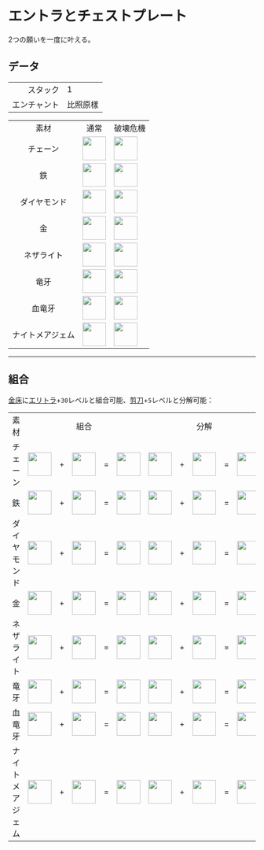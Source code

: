 # エントラとチェストプレート
2つの願いを一度に叶える。

## データ
<table>
    <tr><td align="end">スタック</td><td>1</td></tr>
    <tr><td align="end">エンチャント</td><td>比照原樣</td></tr>
</table>
<table>
    <tr><td align="center">素材</td><td align="center">通常</td><td align="center">破壊危機</td></tr>
    <tr><td align="center">チェーン</td><td><img src="https://i.imgur.com/tjvHeKd.png" height="48"/></td><td><img src="https://i.imgur.com/PEpbgK0.png" height="48"/></td></tr>
    <tr><td align="center">鉄</td><td><img src="https://i.imgur.com/VnhOHFM.png" height="48"/></td><td><img src="https://i.imgur.com/N4ARs3V.png" height="48"/></td></tr>
    <tr><td align="center">ダイヤモンド</td><td><img src="https://i.imgur.com/KZYOKl1.png" height="48"/></td><td><img src="https://i.imgur.com/YglxPVa.png" height="48"/></td></tr>
    <tr><td align="center">金</td><td><img src="https://i.imgur.com/GLHjTnS.png" height="48"/></td><td><img src="https://i.imgur.com/NG4KYcV.png" height="48"/></td></tr>
    <tr><td align="center">ネザライト</td><td><img src="https://i.imgur.com/kB21dNs.png" height="48"/></td><td><img src="https://i.imgur.com/NJMG6Gd.png" height="48"/></td></tr>
    <tr><td align="center">竜牙</td><td><img src="https://i.imgur.com/1SQ4Zxt.png" height="48"/></td><td><img src="https://i.imgur.com/hic5Fgp.png" height="48"/></td></tr>
    <tr><td align="center">血竜牙</td><td><img src="https://i.imgur.com/J0ski7T.png" height="48"/></td><td><img src="https://i.imgur.com/EDLvJ9H.png" height="48"/></td></tr>
    <tr><td align="center">ナイトメアジェム</td><td><img src="https://i.imgur.com/TZh4Evw.png" height="48"/></td><td><img src="https://i.imgur.com/uRalRs5.png" height="48"/></td></tr>
</table>

---

## 組合
[金床](https://minecraft.fandom.com/zh/wiki/铁砧)に[エリトラ](https://minecraft.fandom.com/zh/wiki/エリトラ)+`30`レベルと組合可能、[剪刀](https://minecraft.fandom.com/zh/wiki/剪刀)+`5`レベルと分解可能：  

<table>
    <tr><td align="center">素材</td><td align="center" colspan="5">組合</td><td align="center" colspan="5">分解</td></tr>
    <tr><td align="center">チェーン</td><td><img src="https://i.imgur.com/QAdQcVB.png" height="48"/></td><td>+</td><td><img src="https://i.imgur.com/E4LgClR.png" height="48"/></td><td>=</td><td><img src="https://i.imgur.com/tjvHeKd.png" height="48"/></td><td><img src="https://i.imgur.com/tjvHeKd.png" height="48"/></td><td>+</td><td><img src="https://i.imgur.com/BE6Ildb.png" height="48"/></td><td>=</td><td><img src="https://i.imgur.com/QAdQcVB.png" height="48"/></td></tr>
    <tr><td align="center">鉄</td><td><img src="https://i.imgur.com/zvxeNVq.png" height="48"/></td><td>+</td><td><img src="https://i.imgur.com/E4LgClR.png" height="48"/></td><td>=</td><td><img src="https://i.imgur.com/VnhOHFM.png" height="48"/></td><td><img src="https://i.imgur.com/VnhOHFM.png" height="48"/></td><td>+</td><td><img src="https://i.imgur.com/BE6Ildb.png" height="48"/></td><td>=</td><td><img src="https://i.imgur.com/zvxeNVq.png" height="48"/></td></tr>
    <tr><td align="center">ダイヤモンド</td><td><img src="https://i.imgur.com/pNW3Sfx.png" height="48"/></td><td>+</td><td><img src="https://i.imgur.com/E4LgClR.png" height="48"/></td><td>=</td><td><img src="https://i.imgur.com/KZYOKl1.png" height="48"/></td><td><img src="https://i.imgur.com/KZYOKl1.png" height="48"/></td><td>+</td><td><img src="https://i.imgur.com/BE6Ildb.png" height="48"/></td><td>=</td><td><img src="https://i.imgur.com/pNW3Sfx.png" height="48"/></td></tr>
    <tr><td align="center">金</td><td><img src="https://i.imgur.com/D5bNpok.png" height="48"/></td><td>+</td><td><img src="https://i.imgur.com/E4LgClR.png" height="48"/></td><td>=</td><td><img src="https://i.imgur.com/GLHjTnS.png" height="48"/></td><td><img src="https://i.imgur.com/GLHjTnS.png" height="48"/></td><td>+</td><td><img src="https://i.imgur.com/BE6Ildb.png" height="48"/></td><td>=</td><td><img src="https://i.imgur.com/D5bNpok.png" height="48"/></td></tr>
    <tr><td align="center">ネザライト</td><td><img src="https://i.imgur.com/SyXEziK.png" height="48"/></td><td>+</td><td><img src="https://i.imgur.com/E4LgClR.png" height="48"/></td><td>=</td><td><img src="https://i.imgur.com/kB21dNs.png" height="48"/></td><td><img src="https://i.imgur.com/kB21dNs.png" height="48"/></td><td>+</td><td><img src="https://i.imgur.com/BE6Ildb.png" height="48"/></td><td>=</td><td><img src="https://i.imgur.com/SyXEziK.png" height="48"/></td></tr>
    <tr><td align="center">竜牙</td><td><img src="https://i.imgur.com/A2lVkZG.png" height="48"/></td><td>+</td><td><img src="https://i.imgur.com/E4LgClR.png" height="48"/></td><td>=</td><td><img src="https://i.imgur.com/1SQ4Zxt.png" height="48"/></td><td><img src="https://i.imgur.com/1SQ4Zxt.png" height="48"/></td><td>+</td><td><img src="https://i.imgur.com/BE6Ildb.png" height="48"/></td><td>=</td><td><img src="https://i.imgur.com/A2lVkZG.png" height="48"/></td></tr>
    <tr><td align="center">血竜牙</td><td><img src="https://i.imgur.com/Z51McG5.png" height="48"/></td><td>+</td><td><img src="https://i.imgur.com/E4LgClR.png" height="48"/></td><td>=</td><td><img src="https://i.imgur.com/J0ski7T.png" height="48"/></td><td><img src="https://i.imgur.com/J0ski7T.png" height="48"/></td><td>+</td><td><img src="https://i.imgur.com/BE6Ildb.png" height="48"/></td><td>=</td><td><img src="https://i.imgur.com/Z51McG5.png" height="48"/></td></tr>
    <tr><td align="center">ナイトメアジェム</td><td><img src="https://i.imgur.com/CKid2Sf.png" height="48"/></td><td>+</td><td><img src="https://i.imgur.com/E4LgClR.png" height="48"/></td><td>=</td><td><img src="https://i.imgur.com/TZh4Evw.png" height="48"/></td><td><img src="https://i.imgur.com/TZh4Evw.png" height="48"/></td><td>+</td><td><img src="https://i.imgur.com/BE6Ildb.png" height="48"/></td><td>=</td><td><img src="https://i.imgur.com/CKid2Sf.png" height="48"/></td></tr>
</table>
